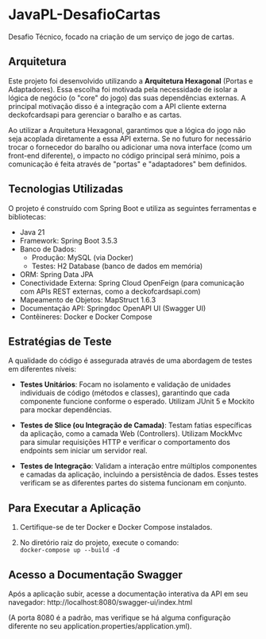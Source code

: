 # JavaPL-DesafioCartas
Desafio Técnico, focado na criação de um serviço de jogo de cartas.

## Arquitetura

Este projeto foi desenvolvido utilizando a **Arquitetura Hexagonal** (Portas e Adaptadores). Essa escolha foi motivada pela necessidade de isolar a lógica de negócio (o "core" do jogo) das suas dependências externas. A principal motivação disso é a integração com a API cliente externa deckofcardsapi para gerenciar o baralho e as cartas.

Ao utilizar a Arquitetura Hexagonal, garantimos que a lógica do jogo não seja acoplada diretamente a essa API externa. Se no futuro for necessário trocar o fornecedor do baralho ou adicionar uma nova interface (como um front-end diferente), o impacto no código principal será mínimo, pois a comunicação é feita através de "portas" e "adaptadores" bem definidos.

## Tecnologias Utilizadas

O projeto é construído com Spring Boot e utiliza as seguintes ferramentas e bibliotecas:

- Java 21
- Framework: Spring Boot 3.5.3
- Banco de Dados:
  - Produção: MySQL (via Docker)
  - Testes: H2 Database (banco de dados em memória)
- ORM: Spring Data JPA
- Conectividade Externa: Spring Cloud OpenFeign (para comunicação com APIs REST externas, como a deckofcardsapi.com)
- Mapeamento de Objetos: MapStruct 1.6.3
- Documentação API: Springdoc OpenAPI UI (Swagger UI)
- Contêineres: Docker e Docker Compose

## Estratégias de Teste

A qualidade do código é assegurada através de uma abordagem de testes em diferentes níveis:

- **Testes Unitários**: Focam no isolamento e validação de unidades individuais de código (métodos e classes), garantindo que cada componente funcione conforme o esperado. Utilizam JUnit 5 e Mockito para mockar dependências.

- **Testes de Slice (ou Integração de Camada)**: Testam fatias específicas da aplicação, como a camada Web (Controllers). Utilizam MockMvc para simular requisições HTTP e verificar o comportamento dos endpoints sem iniciar um servidor real.

- **Testes de Integração**: Validam a interação entre múltiplos componentes e camadas da aplicação, incluindo a persistência de dados. Esses testes verificam se as diferentes partes do sistema funcionam em conjunto.

## Para Executar a Aplicação
1. Certifique-se de ter Docker e Docker Compose instalados.

2. No diretório raiz do projeto, execute o comando:  
   ``` docker-compose up --build -d ```

## Acesso a Documentação Swagger

Após a aplicação subir, acesse a documentação interativa da API em seu navegador:
http://localhost:8080/swagger-ui/index.html

(A porta 8080 é a padrão, mas verifique se há alguma configuração diferente no seu application.properties/application.yml).

